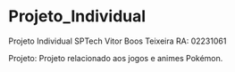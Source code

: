 # Projeto_Individual

Projeto Individual SPTech Vitor Boos Teixeira
RA: 02231061

Projeto: Projeto relacionado aos jogos e animes Pokémon.

